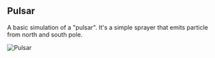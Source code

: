 Pulsar
------

A basic simulation of a "pulsar". It's a simple sprayer that emits particle from north and south pole.

![Pulsar](https://i.imgur.com/OuCgqhe.png)
